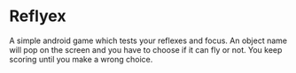 # Reflyex

A simple android game which tests your reflexes and focus.
An object name will pop on the screen and you have to choose if it can fly or not. You keep scoring until you make a wrong choice. 
